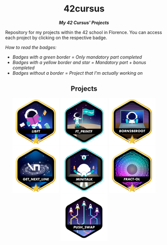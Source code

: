 <h1 align="center">
42cursus
</h1>

<p align="center">
	<b><i> My 42 Cursus' Projects </i></b>
</p>

Repository for my projects within the 42 school in Florence. You can access each project by clicking on the respective badge.

<i>How to read the badges:
- Badges with a green border = Only mandatory part completed
- Badges with a yellow border and star = Mandatory part + bonus completed
- Badges without a border = Project that I'm actually working on</i>

<h2 align="center">
Projects
</h2>
<div align="center">

<a href="https://github.com/lucAsC87/libft">![42 Badge](https://github.com/lucAsC87/42-cursus/blob/main/badges/libftm.png)</a>
<a href="https://github.com/lucAsC87/ft_printf">![42 Badge](https://github.com/lucAsC87/42-cursus/blob/main/badges/ft_printfe.png)</a>
<a href="">![42 Badge](https://github.com/lucAsC87/42-cursus/blob/main/badges/born2berootm.png)</a>
<a href="https://github.com/lucAsC87/get_next_line">![42 Badge](https://github.com/lucAsC87/42-cursus/blob/main/badges/get_next_linem.png)</a>
<a href="https://github.com/lucAsC87/minitalk">![42 Badge](https://github.com/lucAsC87/42-cursus/blob/main/badges/minitalke.png)</a>
<a href="https://github.com/lucAsC87/fractol">![42 Badge](https://github.com/lucAsC87/42-cursus/blob/main/badges/fract-olm.png)</a>
<a href="">![42 Badge](https://github.com/lucAsC87/42-cursus/blob/main/badges/push_swapn.png)</a>

</div>
